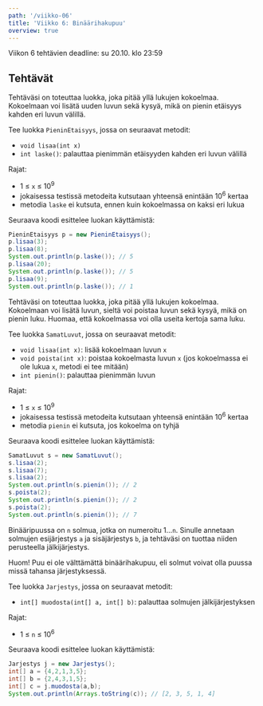 ```yaml
---
path: '/viikko-06'
title: 'Viikko 6: Binäärihakupuu'
overview: true
---
```


Viikon 6 tehtävien deadline: su 20.10. klo 23:59

## Tehtävät

<quiz id="4cf466c6-7340-4f94-9584-48891a4fb9fc"></quiz>

<programming-exercise name='2. Pienin etäisyys' tmcname='viikko06-Viikko06Tehtava2'>

Tehtäväsi on toteuttaa luokka,
joka pitää yllä lukujen kokoelmaa.
Kokoelmaan voi lisätä uuden luvun sekä kysyä,
mikä on pienin etäisyys kahden eri luvun välillä.

Tee luokka `PieninEtaisyys`, jossa on seuraavat metodit:

* `void lisaa(int x)`
* `int laske()`: palauttaa pienimmän etäisyyden kahden eri luvun välillä

Rajat:

- 1 &le; `x` &le; 10<sup>9</sup>
- jokaisessa testissä metodeita kutsutaan yhteensä enintään 10<sup>6</sup> kertaa
- metodia `laske` ei kutsuta, ennen kuin kokoelmassa on kaksi eri lukua

Seuraava koodi esittelee luokan käyttämistä:

```java
PieninEtaisyys p = new PieninEtaisyys();
p.lisaa(3);
p.lisaa(8);
System.out.println(p.laske()); // 5
p.lisaa(20);
System.out.println(p.laske()); // 5
p.lisaa(9);
System.out.println(p.laske()); // 1
```

</programming-exercise>

<programming-exercise name='3. Samat luvut' tmcname='viikko06-Viikko06Tehtava3'>

Tehtäväsi on toteuttaa luokka, joka pitää yllä lukujen kokoelmaa.
Kokoelmaan voi lisätä luvun, sieltä voi poistaa luvun sekä kysyä,
mikä on pienin luku.
Huomaa, että kokoelmassa voi olla useita kertoja sama luku.

Tee luokka `SamatLuvut`, jossa on seuraavat metodit:

* `void lisaa(int x)`: lisää kokoelmaan luvun `x`
* `void poista(int x)`: poistaa kokoelmasta luvun `x`
  (jos kokoelmassa ei ole lukua `x`, metodi ei tee mitään)
* `int pienin()`: palauttaa pienimmän luvun

Rajat:

- 1 &le; `x` &le; 10<sup>9</sup>
- jokaisessa testissä metodeita kutsutaan yhteensä enintään 10<sup>6</sup> kertaa
- metodia `pienin` ei kutsuta, jos kokoelma on tyhjä

Seuraava koodi esittelee luokan käyttämistä:

```java
SamatLuvut s = new SamatLuvut();
s.lisaa(2);
s.lisaa(7);
s.lisaa(2);
System.out.println(s.pienin()); // 2
s.poista(2);
System.out.println(s.pienin()); // 2
s.poista(2);
System.out.println(s.pienin()); // 7
```

</programming-exercise>

<quiz id="bec51703-97ea-46a0-9b4d-fc2dee87a94f"></quiz>

<quiz id="b288be2e-8e2c-408b-91c3-ec0145481ec2"></quiz>

<programming-exercise name='6. Järjestys' tmcname='viikko06-Viikko06Tehtava6'>

Binääripuussa on `n` solmua, jotka on numeroitu 1...`n`.
Sinulle annetaan solmujen esijärjestys `a` ja sisäjärjestys `b`,
ja tehtäväsi on tuottaa niiden perusteella jälkijärjestys.

Huom! Puu ei ole välttämättä binäärihakupuu,
eli solmut voivat olla puussa missä tahansa järjestyksessä.

Tee luokka `Jarjestys`, jossa on seuraavat metodit:

* `int[] muodosta(int[] a, int[] b)`: palauttaa solmujen jälkijärjestyksen

Rajat:

- 1 &le; `n` &le; 10<sup>6</sup>

Seuraava koodi esittelee luokan käyttämistä:

```java
Jarjestys j = new Jarjestys();
int[] a = {4,2,1,3,5};
int[] b = {2,4,3,1,5};
int[] c = j.muodosta(a,b);
System.out.println(Arrays.toString(c)); // [2, 3, 5, 1, 4]
```

</programming-exercise>
